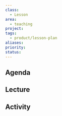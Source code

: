 ```yaml
---
class:
  - Lesson
area:
  - teaching
project: 
tags:
  - product/lesson-plan
aliases: 
priority: 
status:
---
```

## Agenda 

## Lecture

## Activity 


